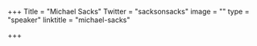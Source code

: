 +++
Title = "Michael Sacks"
Twitter = "sacksonsacks"
image = ""
type = "speaker"
linktitle = "michael-sacks"

+++


